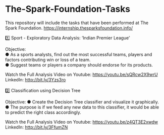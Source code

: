 # The-Spark-Foundation-Tasks
This repository will include the tasks that have been performed at The Spark Foundation. https://internship.thesparksfoundation.info/

1️⃣ Sport - Exploratory Data Analysis: ‘Indian Premier League’

Objective: \
● As a sports analysts, find out the most successful teams, players and factors contributing win or loss of a team. \
● Suggest teams or players a company should endorse for its products.

Watch the Full Analysis Video on Youtube: https://youtu.be/sQRcw2X9wrU \
LinkedIn: http://bit.ly/3Yzs3ro
\
\
2️⃣ Classification using Decision Tree

Objective:
● Create the Decision Tree classifier and visualize it graphically. \
● The purpose is if we feed any new data to this classifier, it would be able to predict the right class accordingly.

Watch the Full Analysis Video on Youtube: https://youtu.be/z4QT3E2xwdw \
LinkedIn: http://bit.ly/3FfumZN

